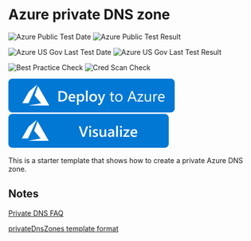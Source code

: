 # Azure private DNS zone

![Azure Public Test Date](https://azurequickstartsservice.blob.core.windows.net/badges/101-private-dns-zone/PublicLastTestDate.svg)
![Azure Public Test Result](https://azurequickstartsservice.blob.core.windows.net/badges/101-private-dns-zone/PublicDeployment.svg)

![Azure US Gov Last Test Date](https://azurequickstartsservice.blob.core.windows.net/badges/101-private-dns-zone/FairfaxLastTestDate.svg)
![Azure US Gov Last Test Result](https://azurequickstartsservice.blob.core.windows.net/badges/101-private-dns-zone/FairfaxDeployment.svg)

![Best Practice Check](https://azurequickstartsservice.blob.core.windows.net/badges/101-private-dns-zone/BestPracticeResult.svg)
![Cred Scan Check](https://azurequickstartsservice.blob.core.windows.net/badges/101-private-dns-zone/CredScanResult.svg)

[![Deploy To Azure](https://raw.githubusercontent.com/Azure/azure-quickstart-templates/master/1-CONTRIBUTION-GUIDE/images/deploytoazure.svg?sanitize=true)]("https://portal.azure.com/#create/Microsoft.Template/uri/https%3A%2F%2Fraw.githubusercontent.com%2FAzure%2Fazure-quickstart-templates%2Fmaster%2F101-private-dns-zone%2Fazuredeploy.json")
[![Visualize](https://raw.githubusercontent.com/Azure/azure-quickstart-templates/master/1-CONTRIBUTION-GUIDE/images/visualizebutton.svg?sanitize=true)]("http://armviz.io/#/?load=https%3A%2F%2Fraw.githubusercontent.com%2FAzure%2Fazure-quickstart-templates%2Fmaster%2F101-private-dns-zone%2Fazuredeploy.json")

This is a starter template that shows how to create a private Azure DNS zone.

## Notes

[Private DNS FAQ](https://docs.microsoft.com/en-us/azure/dns/dns-faq-private)

[privateDnsZones template format](https://docs.microsoft.com/en-us/azure/templates/microsoft.network/2018-09-01/privatednszones)
